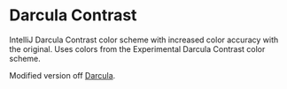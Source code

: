 # Darcula Contrast

IntelliJ Darcula Contrast color scheme with increased color accuracy with the original.
Uses colors from the Experimental Darcula Contrast color scheme.

Modified version off [Darcula](https://github.com/rokoroku/vscode-theme-darcula).
